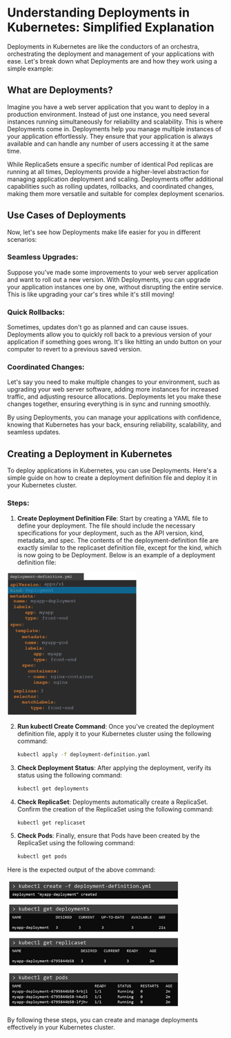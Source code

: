 # Understanding Deployments in Kubernetes: Simplified Explanation


Deployments in Kubernetes are like the conductors of an orchestra, orchestrating the deployment and management of your applications with ease. Let's break down what Deployments are and how they work using a simple example:

## What are Deployments?
Imagine you have a web server application that you want to deploy in a production environment. Instead of just one instance, you need several instances running simultaneously for reliability and scalability. This is where Deployments come in. Deployments help you manage multiple instances of your application effortlessly. They ensure that your application is always available and can handle any number of users accessing it at the same time.

While ReplicaSets ensure a specific number of identical Pod replicas are running at all times, Deployments provide a higher-level abstraction for managing application deployment and scaling. Deployments offer additional capabilities such as rolling updates, rollbacks, and coordinated changes, making them more versatile and suitable for complex deployment scenarios.




## Use Cases of Deployments
Now, let's see how Deployments make life easier for you in different scenarios:

### Seamless Upgrades: 
Suppose you've made some improvements to your web server application and want to roll out a new version. With Deployments, you can upgrade your application instances one by one, without disrupting the entire service. This is like upgrading your car's tires while it's still moving!
### Quick Rollbacks: 
Sometimes, updates don't go as planned and can cause issues. Deployments allow you to quickly roll back to a previous version of your application if something goes wrong. It's like hitting an undo button on your computer to revert to a previous saved version.
### Coordinated Changes: 
Let's say you need to make multiple changes to your environment, such as upgrading your web server software, adding more instances for increased traffic, and adjusting resource allocations. Deployments let you make these changes together, ensuring everything is in sync and running smoothly.

By using Deployments, you can manage your applications with confidence, knowing that Kubernetes has your back, ensuring reliability, scalability, and seamless updates.





## Creating a Deployment in Kubernetes

To deploy applications in Kubernetes, you can use Deployments. Here's a simple guide on how to create a deployment definition file and deploy it in your Kubernetes cluster.

### Steps:

1. **Create Deployment Definition File**: Start by creating a YAML file to define your deployment. The file should include the necessary specifications for your deployment, such as the API version, kind, metadata, and spec. The contents of the deployment-definition file 
are exactly similar to the replicaset definition file, except for the kind, which is now 
going to be Deployment. Below is an example of a deployment definition file:

<img src="./images/image.png" width="300px" >

2. **Run kubectl Create Command**: Once you've created the deployment definition file, apply it to your Kubernetes cluster using the following command:
   
    ```bash
    kubectl apply -f deployment-definition.yaml
    ```

3. **Check Deployment Status**: After applying the deployment, verify its status using the following command:
   
    ```bash
    kubectl get deployments
    ```


4. **Check ReplicaSet**: Deployments automatically create a ReplicaSet. Confirm the creation of the ReplicaSet using the following command:
   
    ```bash
    kubectl get replicaset
    ```

5. **Check Pods**: Finally, ensure that Pods have been created by the ReplicaSet using the following command:
   
    ```bash
    kubectl get pods
    ```

Here is the expected output of the above command:

<img src="./images/image-1.png" width="400px" >

By following these steps, you can create and manage deployments effectively in your Kubernetes cluster.

